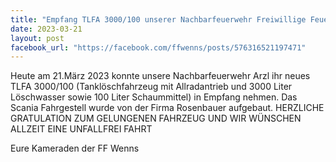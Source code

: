 ```yaml
---
title: "Empfang TLFA 3000/100 unserer Nachbarfeuerwehr Freiwillige Feuerwehr Arzl im Pitztal"
date: 2023-03-21
layout: post
facebook_url: "https://facebook.com/ffwenns/posts/576316521197471"
---
```


Heute am 21.März 2023 konnte unsere Nachbarfeuerwehr Arzl ihr neues TLFA 3000/100 (Tanklöschfahrzeug mit Allradantrieb und 3000 Liter Löschwasser sowie 100 Liter Schaummittel) in Empfang nehmen. Das Scania Fahrgestell wurde von der Firma Rosenbauer aufgebaut.
HERZLICHE GRATULATION ZUM GELUNGENEN FAHRZEUG UND WIR WÜNSCHEN ALLZEIT EINE UNFALLFREI FAHRT 

Eure Kameraden der FF Wenns